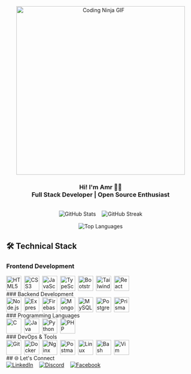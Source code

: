 <div align="center">
 
  <img height="450" src="https://64.media.tumblr.com/13d2c753eed929097cc13bbb1d3e482c/244060921ab77c76-5f/s1280x1920/95aba83fc114f2cac774427ffe15541c65c552e3.gifv" alt="Coding Ninja GIF"/>
 
</div>
 
<h3 align="center">
  Hi! I'm Amr 🥷🏻 <br/>
  Full Stack Developer | Open Source Enthusiast
</h3>
<br/>
<div align="center">
  <div style="display: flex; flex-direction: column; align-items: center;">
    <div style="display: flex; justify-content: center; gap: 1rem; flex-wrap: wrap;">
      <img src="https://github-readme-stats.vercel.app/api?username=AmrYasserSaber&show_icons=true&theme=github_dark&hide_border=false" alt="GitHub Stats"/>
      <img align="center" src="https://github-readme-streak-stats.herokuapp.com/?user=AmrYasserSaber&theme=github-dark&hide_border=false" alt="GitHub Streak"/>
    </div>
    <img src="https://github-readme-stats.vercel.app/api/top-langs/?username=AmrYasserSaber&theme=github_dark&hide_border=false&include_all_commits=true&count_private=true&layout=compact" alt="Top Languages" style="margin-top: 1rem;"/>
  </div>
</div>

## 🛠️ Technical Stack
 
### Frontend Development
<div align="left" style="display: flex; flex-wrap: wrap; gap: .5rem">
  <img src="https://skillicons.dev/icons?i=html" height="40" alt="HTML5"/>
  <img src="https://skillicons.dev/icons?i=css" height="40" alt="CSS3"/>
  <img src="https://skillicons.dev/icons?i=js" height="40" alt="JavaScript"/>
  <img src="https://skillicons.dev/icons?i=ts" height="40" alt="TypeScript"/>
  <img src="https://skillicons.dev/icons?i=bootstrap" height="40" alt="Bootstrap"/>
  <img src="https://skillicons.dev/icons?i=tailwind" height="40" alt="Tailwind CSS"/>
  <img src="https://skillicons.dev/icons?i=react" height="40" alt="React"/>
</div>
### Backend Development
<div align="left" style="display: flex; flex-wrap: wrap; gap: .5rem">
  <img src="https://skillicons.dev/icons?i=nodejs" height="40" alt="Node.js"/>
  <img src="https://skillicons.dev/icons?i=express" height="40" alt="Express.js"/>
  <img src="https://skillicons.dev/icons?i=firebase" height="40" alt="Firebase"/>
  <img src="https://skillicons.dev/icons?i=mongodb" height="40" alt="MongoDB"/>
  <img src="https://skillicons.dev/icons?i=mysql" height="40" alt="MySQL"/>
  <img src="https://skillicons.dev/icons?i=postgresql" height="40" alt="PostgreSQL"/>
  <img src="https://skillicons.dev/icons?i=prisma" height="40" alt="Prisma"/>
</div>
### Programming Languages
 
<div align="left" style="display: flex; flex-wrap: wrap; gap: .5rem">
  <img src="https://skillicons.dev/icons?i=c" height="40" alt="C"/>
  <img src="https://skillicons.dev/icons?i=java" height="40" alt="Java"/>
  <img src="https://skillicons.dev/icons?i=python" height="40" alt="Python"/>
  <img src="https://skillicons.dev/icons?i=php" height="40" alt="PHP"/>
</div>
### DevOps & Tools
<div align="left" style="display: flex; flex-wrap: wrap; gap: .5rem">
  <img src="https://skillicons.dev/icons?i=git" height="40" alt="Git"/>
  <img src="https://skillicons.dev/icons?i=docker" height="40" alt="Docker"/>
  <img src="https://skillicons.dev/icons?i=nginx" height="40" alt="Nginx"/>
  <img src="https://skillicons.dev/icons?i=postman" height="40" alt="Postman"/>
  <img src="https://skillicons.dev/icons?i=linux" height="40" alt="Linux"/>
  <img src="https://skillicons.dev/icons?i=bash" height="40" alt="Bash"/>
  <img src="https://skillicons.dev/icons?i=vim" height="40" alt="Vim"/>
</div>
## 🌐 Let's Connect
 
<div align="left" style="display: flex; gap: 1rem;">
 
  <a href="https://linkedin.com/in/amr-yasser-559b59228" target="_blank">
    <img src="https://img.shields.io/badge/LinkedIn-0077B5?style=for-the-badge&logo=linkedin&logoColor=white" alt="LinkedIn"/>
  </a>
 
  <a href="https://discordapp.com/users/534798660559699968" target="_blank">
    <img src="https://img.shields.io/badge/Discord-5865F2?style=for-the-badge&logo=discord&logoColor=white" alt="Discord"/>
  </a>
 
  <a href="https://facebook.com/amr1yassr" target="_blank">
    <img src="https://img.shields.io/badge/Facebook-1877F2?style=for-the-badge&logo=facebook&logoColor=white" alt="Facebook"/>
  </a>
</div>
